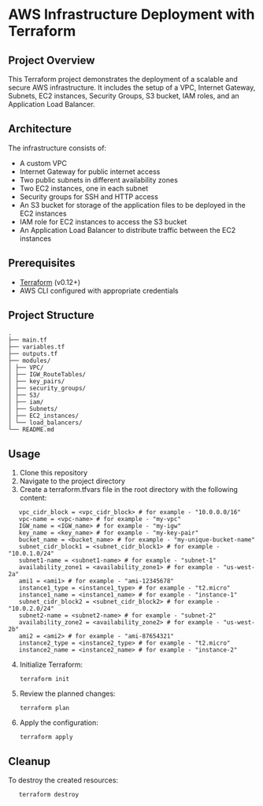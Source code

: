 # AWS Infrastructure Deployment with Terraform

## Project Overview

This Terraform project demonstrates the deployment of a scalable and secure AWS infrastructure. It includes the setup of a VPC, Internet Gateway, Subnets, EC2 instances, Security Groups, S3 bucket, IAM roles, and an Application Load Balancer.

## Architecture

The infrastructure consists of:

- A custom VPC
- Internet Gateway for public internet access
- Two public subnets in different availability zones
- Two EC2 instances, one in each subnet
- Security groups for SSH and HTTP access
- An S3 bucket for storage of the application files to be deployed in the EC2 instances
- IAM role for EC2 instances to access the S3 bucket
- An Application Load Balancer to distribute traffic between the EC2 instances

## Prerequisites

- [Terraform](https://www.terraform.io/downloads.html) (v0.12+)
- AWS CLI configured with appropriate credentials

## Project Structure

```
.
├── main.tf
├── variables.tf
├── outputs.tf
├── modules/
│ ├── VPC/
│ ├── IGW_RouteTables/
│ ├── key_pairs/
│ ├── security_groups/
│ ├── S3/
│ ├── iam/
│ ├── Subnets/
│ ├── EC2_instances/
│ └── load_balancers/
└── README.md
```

## Usage

1. Clone this repository
2. Navigate to the project directory
3. Create a terraform.tfvars file in the root directory with the following content:

```
   vpc_cidr_block = <vpc_cidr_block> # for example - "10.0.0.0/16"
   vpc-name = <vpc-name> # for example - "my-vpc"
   IGW_name = <IGW_name> # for example - "my-igw"
   key_name = <key_name> # for example - "my-key-pair"
   bucket_name = <bucket_name> # for example - "my-unique-bucket-name"
   subnet_cidr_block1 = <subnet_cidr_block1> # for example - "10.0.1.0/24"
   subnet1-name = <subnet1-name> # for example - "subnet-1"
   availability_zone1 = <availability_zone1> # for example - "us-west-2a"
   ami1 = <ami1> # for example - "ami-12345678"
   instance1_type = <instance1_type> # for example - "t2.micro"
   instance1_name = <instance1_name> # for example - "instance-1"
   subnet_cidr_block2 = <subnet_cidr_block2> # for example - "10.0.2.0/24"
   subnet2-name = <subnet2-name> # for example - "subnet-2"
   availability_zone2 = <availability_zone2> # for example - "us-west-2b"
   ami2 = <ami2> # for example - "ami-87654321"
   instance2_type = <instance2_type> # for example - "t2.micro"
   instance2_name = <instance2_name> # for example - "instance-2"
```

4. Initialize Terraform:

   ```
   terraform init
   ```

5. Review the planned changes:

   ```
   terraform plan
   ```

6. Apply the configuration:

   ```
   terraform apply
   ```

## Cleanup

To destroy the created resources:

```
   terraform destroy
```
